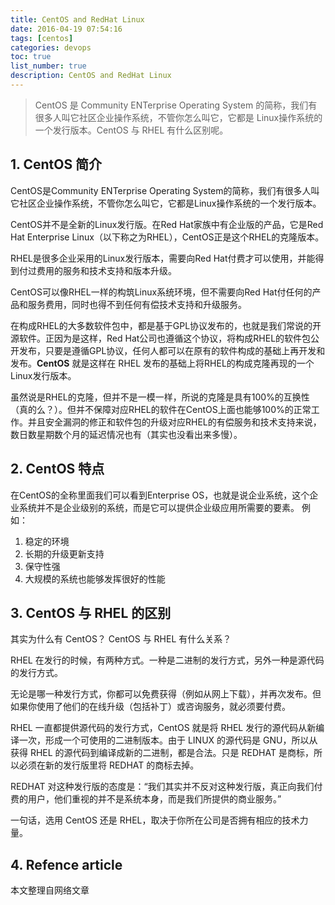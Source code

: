 ```yaml
---
title: CentOS and RedHat Linux
date: 2016-04-19 07:54:16
tags: [centos]
categories: devops
toc: true
list_number: true
description: CentOS and RedHat Linux
---
```


> CentOS 是 Community ENTerprise Operating System 的简称，我们有很多人叫它社区企业操作系统，不管你怎么叫它，它都是 Linux操作系统的一个发行版本。CentOS 与 RHEL 有什么区别呢。

## 1. CentOS 简介

CentOS是Community ENTerprise Operating System的简称，我们有很多人叫它社区企业操作系统，不管你怎么叫它，它都是Linux操作系统的一个发行版本。

CentOS并不是全新的Linux发行版。在Red Hat家族中有企业版的产品，它是Red Hat Enterprise Linux（以下称之为RHEL），CentOS正是这个RHEL的克隆版本。

RHEL是很多企业采用的Linux发行版本，需要向Red Hat付费才可以使用，并能得到付过费用的服务和技术支持和版本升级。

CentOS可以像RHEL一样的构筑Linux系统环境，但不需要向Red Hat付任何的产品和服务费用，同时也得不到任何有偿技术支持和升级服务。

在构成RHEL的大多数软件包中，都是基于GPL协议发布的，也就是我们常说的开源软件。正因为是这样，Red Hat公司也遵循这个协议，将构成RHEL的软件包公开发布，只要是遵循GPL协议，任何人都可以在原有的软件构成的基础上再开发和发布。**CentOS** 就是这样在 RHEL 发布的基础上将RHEL的构成克隆再现的一个Linux发行版本。

虽然说是RHEL的克隆，但并不是一模一样，所说的克隆是具有100%的互换性（真的么？）。但并不保障对应RHEL的软件在CentOS上面也能够100%的正常工作。并且安全漏洞的修正和软件包的升级对应RHEL的有偿服务和技术支持来说，数日数星期数个月的延迟情况也有（其实也没看出来多慢）。

## 2. CentOS 特点

在CentOS的全称里面我们可以看到Enterprise OS，也就是说企业系统，这个企业系统并不是企业级别的系统，而是它可以提供企业级应用所需要的要素。
例如：

 1. 稳定的环境
 2. 长期的升级更新支持
 3. 保守性强
 4. 大规模的系统也能够发挥很好的性能

## 3. CentOS 与 RHEL 的区别

其实为什么有 CentOS？ CentOS 与 RHEL 有什么关系？

RHEL 在发行的时候，有两种方式。一种是二进制的发行方式，另外一种是源代码的发行方式。

无论是哪一种发行方式，你都可以免费获得（例如从网上下载），并再次发布。但如果你使用了他们的在线升级（包括补丁）或咨询服务，就必须要付费。

RHEL 一直都提供源代码的发行方式，CentOS 就是将 RHEL 发行的源代码从新编译一次，形成一个可使用的二进制版本。由于 LINUX 的源代码是 GNU，所以从获得 RHEL 的源代码到编译成新的二进制，都是合法。只是 REDHAT 是商标，所以必须在新的发行版里将 REDHAT 的商标去掉。

REDHAT 对这种发行版的态度是：“我们其实并不反对这种发行版，真正向我们付费的用户，他们重视的并不是系统本身，而是我们所提供的商业服务。”

一句话，选用 CentOS 还是 RHEL，取决于你所在公司是否拥有相应的技术力量。

## 4. Refence article

本文整理自网络文章